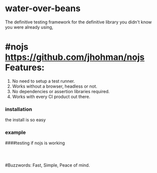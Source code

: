 # water-over-beans

The definitive testing framework for the definitive library you didn't know you were already using, 

#nojs
https://github.com/jhohman/nojs
Features:
====
1. No need to setup a test runner.
2. Works without a browser, headless or not.
3. No dependencies or assertion libraries required.
4. Works with every CI product out there.

### installation

the install is so easy 

### example

####testing if nojs is working
```
   
   
```

#Buzzwords:
Fast, Simple, Peace of mind.


